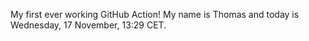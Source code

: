 My first ever working GitHub Action!
My name is Thomas and today is Wednesday, 17 November, 13:29 CET. 
